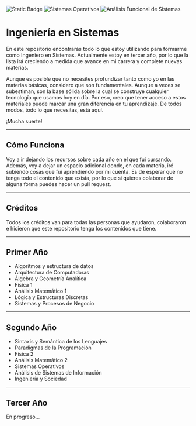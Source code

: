 ![Static Badge](https://img.shields.io/badge/UTN-V1.0-blue?style=flat&logo=github&color=blue)
![Sistemas Operativos](https://img.shields.io/badge/-Sistemas%20Operativos-blue?logo=arch-linux&labelColor=gray)
![Análisis Funcional de Sistemas](https://img.shields.io/badge/-Análisis%20Funcional%20de%20Sistemas-f9c74f?logo=lucidchart&labelColor=gray)





# Ingeniería en Sistemas

En este repositorio encontrarás todo lo que estoy utilizando para formarme como Ingeniero en Sistemas. Actualmente estoy en tercer año, por lo que la lista irá creciendo a medida que avance en mi carrera y complete nuevas materias.

Aunque es posible que no necesites profundizar tanto como yo en las materias básicas, considero que son fundamentales. Aunque a veces se subestiman, son la base sólida sobre la cual se construye cualquier tecnología que usamos hoy en día. Por eso, creo que tener acceso a estos materiales puede marcar una gran diferencia en tu aprendizaje. De todos modos, todo lo que necesitas, está aquí.

¡Mucha suerte!

---

## Cómo Funciona

Voy a ir dejando los recursos sobre cada año en el que fui cursando. Además, voy a dejar un espacio adicional donde, en cada materia, iré subiendo cosas que fui aprendiendo por mi cuenta. Es de esperar que no tenga todo el contenido que exista, por lo que si quieres colaborar de alguna forma puedes hacer un pull request.

---

## Créditos

Todos los créditos van para todas las personas que ayudaron, colaboraron e hicieron que este repositorio tenga los contenidos que tiene.

---

## Primer Año

- Algoritmos y estructura de datos
- Arquitectura de Computadoras
- Álgebra y Geometría Analítica
- Física 1
- Análisis Matemático 1
- Lógica y Estructuras Discretas
- Sistemas y Procesos de Negocio

---

## Segundo Año

- Sintaxis y Semántica de los Lenguajes
- Paradigmas de la Programación
- Física 2
- Análisis Matemático 2
- Sistemas Operativos
- Análisis de Sistemas de Información
- Ingeniería y Sociedad

---

## Tercer Año

En progreso...


